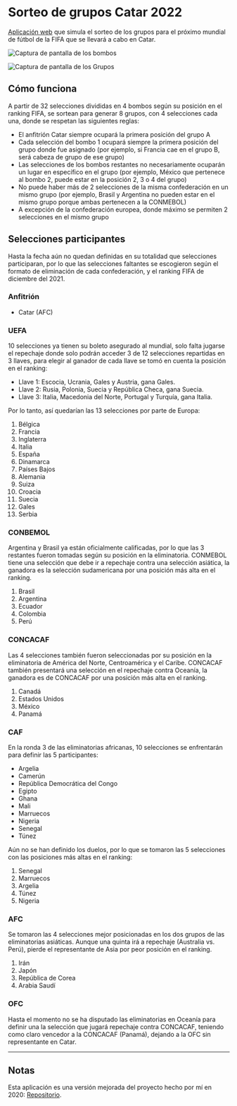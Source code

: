 # Sorteo de grupos Catar 2022

[Aplicación web](https://jsamuelap.github.io/sorteo-catar2022) que simula el sorteo de los grupos para el próximo mundial de fútbol de la FIFA que se llevará a cabo en Catar.

![Captura de pantalla de los bombos](https://github.com/JSamuelAP/sorteo-catar2022/blob/master/images/.png)

![Captura de pantalla de los Grupos](https://github.com/JSamuelAP/sorteo-catar2022/blob/master/images/.png)

## Cómo funciona

A partir de 32 selecciones divididas en 4 bombos según su posición en el ranking FIFA, se sortean para generar 8 grupos, con 4 selecciones cada una, donde se respetan las siguientes reglas:

- El anfitrión Catar siempre ocupará la primera posición del grupo A
- Cada selección del bombo 1 ocupará siempre la primera posición del grupo donde fue asignado (por ejemplo, si Francia cae en el grupo B, será cabeza de grupo de ese grupo)
- Las selecciones de los bombos restantes no necesariamente ocuparán un lugar en específico en el grupo (por ejemplo, México que pertenece al bombo 2, puede estar en la posición 2, 3 o 4 del grupo)
- No puede haber más de 2 selecciones de la misma confederación en un mismo grupo (por ejemplo, Brasil y Argentina no pueden estar en el mismo grupo porque ambas pertenecen a la CONMEBOL)
- A excepción de la confederación europea, donde máximo se permiten 2 selecciones en el mismo grupo

## Selecciones participantes

Hasta la fecha aún no quedan definidas en su totalidad que selecciones participaran, por lo que las selecciones faltantes se escogieron según el formato de eliminación de cada confederación, y el ranking FIFA de diciembre del 2021.

### Anfitrión

- Catar (AFC)

### UEFA

10 selecciones ya tienen su boleto asegurado al mundial, solo falta jugarse el repechaje donde solo podrán acceder 3 de 12 selecciones repartidas en 3 llaves, para elegir al ganador de cada llave se tomó en cuenta la posición en el ranking:

- Llave 1: Escocia, Ucrania, Gales y Austria, gana Gales.
- Llave 2: Rusia, Polonia, Suecia y República Checa, gana Suecia.
- Llave 3: Italia, Macedonia del Norte, Portugal y Turquía, gana Italia.

Por lo tanto, así quedarían las 13 selecciones por parte de Europa:

1. Bélgica
2. Francia
3. Inglaterra
4. Italia
5. España
6. Dinamarca
7. Países Bajos
8. Alemania
9. Suiza
10. Croacia
11. Suecia
12. Gales
13. Serbia

### CONBEMOL

Argentina y Brasil ya están oficialmente calificadas, por lo que las 3 restantes fueron tomadas según su posición en la eliminatoria. CONMEBOL tiene una selección que debe ir a repechaje contra una selección asiática, la ganadora es la selección sudamericana por una posición más alta en el ranking.

1. Brasil
2. Argentina
3. Ecuador
4. Colombia
5. Perú

### CONCACAF

Las 4 selecciones también fueron seleccionadas por su posición en la eliminatoria de América del Norte, Centroamérica y el Caribe. CONCACAF también presentará una selección en el repechaje contra Oceanía, la ganadora es de CONCACAF por una posición más alta en el ranking.

1. Canadá
2. Estados Unidos
3. México
4. Panamá

### CAF

En la ronda 3 de las eliminatorias africanas, 10 selecciones se enfrentarán para definir las 5 participantes:

- Argelia
- Camerún
- República Democrática del Congo
- Egipto
- Ghana
- Mali
- Marruecos
- Nigeria
- Senegal
- Túnez

Aún no se han definido los duelos, por lo que se tomaron las 5 selecciones con las posiciones más altas en el ranking:

1. Senegal
2. Marruecos
3. Argelia
4. Túnez
5. Nigeria

### AFC

Se tomaron las 4 selecciones mejor posicionadas en los dos grupos de las eliminatorias asiáticas. Aunque una quinta irá a repechaje (Australia vs. Perú), pierde el representante de Asia por peor posición en el ranking.

1. Irán
2. Japón
3. República de Corea
4. Arabia Saudí

### OFC

Hasta el momento no se ha disputado las eliminatorias en Oceanía para definir una la selección que jugará repechaje contra CONCACAF, teniendo como claro vencedor a la CONCACAF (Panamá), dejando a la OFC sin representante en Catar.

---

## Notas

Esta aplicación es una versión mejorada del proyecto hecho por mí en 2020: [Repositorio](https://github.com/NoobSammy/sorteo-grupos-catar2022).
